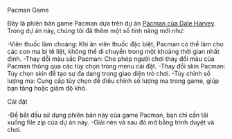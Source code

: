 Pacman Game


  Đây là phiên bản game Pacman dựa trên dự án [Pacman của Dale Harvey](https://github.com/daleharvey/pacman). Trong dự án này, chúng tôi đã thêm một số tính năng mới như:

-Viên thuốc làm choáng: Khi ăn viên thuốc đặc biệt, Pacman có thể làm cho các con ma bị tê liệt, không thể di chuyển trong một khoảng thời gian nhất định.
-Thay đổi màu sắc Pacman: Cho phép người chơi thay đổi màu của Pacman thông qua các tùy chọn trong menu cài đặt.
-Thay đổi skin Pacman: Tùy chọn skin để tạo sự đa dạng trong giao diện trò chơi.
-Tùy chỉnh số lượng ma: Cung cấp tùy chọn để điều chỉnh số lượng ma trong game, giúp bạn tăng hoặc giảm độ khó.

Cài đặt

-Để bắt đầu sử dụng phiên bản này của game Pacman, bạn chỉ cần tải xuống file zip của dự án này.
-Giải nén và sau đó mở bằng trình duyệt và chơi.
